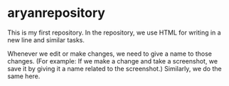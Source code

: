 # aryanrepository
This is my first repository.
In the repository, we use HTML for writing in a new line and similar tasks.

Whenever we edit or make changes, we need to give a name to those changes.
(For example: If we make a change and take a screenshot, we save it by giving it a name related to the screenshot.) Similarly, we do the same here.
